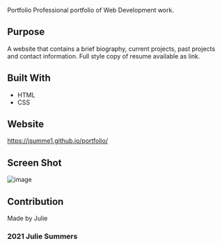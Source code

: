 Portfolio
Professional portfolio of Web Development work.

## Purpose
A website that contains a brief biography, current projects, past projects and contact information.
Full style copy of resume available as link.

## Built With
* HTML
* CSS

## Website
https://jsumme1.github.io/portfolio/

## Screen Shot
![image](https://user-images.githubusercontent.com/88805050/132143911-9d5ebdff-1b58-4856-a630-26cd1f72e5dd.png)

 ## Contribution
  Made by Julie
  
  ###  2021 Julie Summers
